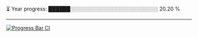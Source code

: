
⏳ Year progress: ██████░░░░░░░░░░░░░░░░░░░░░░░░ 20.20 %

---

[![Progress Bar CI](https://github.com/thatoranzhevyy/thatoranzhevyy/actions/workflows/node.js.yml/badge.svg)](https://github.com/thatoranzhevyy/thatoranzhevyy/actions/workflows/node.js.yml)


